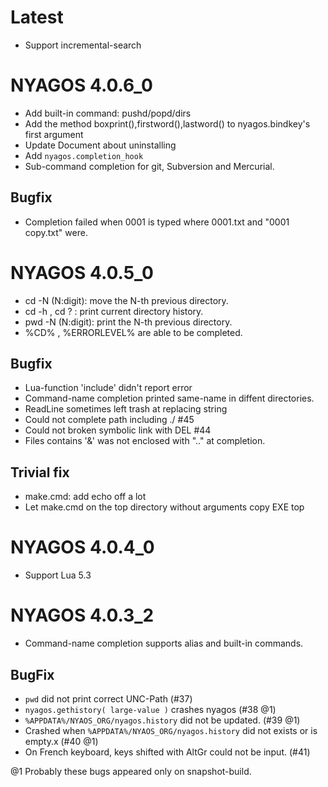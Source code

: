 Latest
======
* Support incremental-search

NYAGOS 4.0.6\_0
===============

* Add built-in command: pushd/popd/dirs
* Add the method boxprint(),firstword(),lastword() to nyagos.bindkey's first argument
* Update Document about uninstalling
* Add `nyagos.completion_hook`
* Sub-command completion for git, Subversion and Mercurial.

Bugfix
------
* Completion failed when 0001 is typed where 0001.txt and "0001 copy.txt" were.

NYAGOS 4.0.5\_0
================

* cd -N (N:digit): move the N-th previous directory.
* cd -h , cd ? : print current directory history.
* pwd -N (N:digit): print the N-th previous directory.
* %CD% , %ERRORLEVEL% are able to be completed.

Bugfix
------
* Lua-function 'include' didn't report error
* Command-name completion printed same-name in diffent directories.
* ReadLine sometimes left trash at replacing string
* Could not complete path including ./ #45
* Could not broken symbolic link with DEL #44
* Files contains '&' was not enclosed with ".." at completion.

Trivial fix
-----------
* make.cmd: add echo off a lot
* Let make.cmd on the top directory without arguments copy EXE top 

NYAGOS 4.0.4\_0
================
* Support Lua 5.3

NYAGOS 4.0.3\_2
===============
* Command-name completion supports alias and built-in commands.

BugFix
------
* `pwd` did not print correct UNC-Path (#37)
* `nyagos.gethistory( large-value )` crashes nyagos (#38 @1)
* `%APPDATA%/NYAOS_ORG/nyagos.history` did not be updated. (#39 @1)
* Crashed when `%APPDATA%/NYAOS_ORG/nyagos.history` did not exists or is empty.x (#40 @1)
* On French keyboard, keys shifted with AltGr could not be input. (#41)

@1 Probably these bugs appeared only on snapshot-build.
